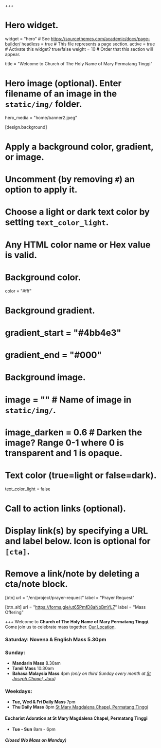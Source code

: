 +++
# Hero widget.
widget = "hero"  # See https://sourcethemes.com/academic/docs/page-builder/
headless = true  # This file represents a page section.
active = true  # Activate this widget? true/false
weight = 10  # Order that this section will appear.

title = "Welcome to Church of The Holy Name of Mary Permatang Tinggi"

# Hero image (optional). Enter filename of an image in the `static/img/` folder.
hero_media = "home/banner2.jpeg"

[design.background]
  # Apply a background color, gradient, or image.
  #   Uncomment (by removing `#`) an option to apply it.
  #   Choose a light or dark text color by setting `text_color_light`.
  #   Any HTML color name or Hex value is valid.

  # Background color.
  color = "#fff"

  # Background gradient.
  # gradient_start = "#4bb4e3"
  # gradient_end = "#000"

  # Background image.
  # image = ""  # Name of image in `static/img/`.
  # image_darken = 0.6  # Darken the image? Range 0-1 where 0 is transparent and 1 is opaque.

  # Text color (true=light or false=dark).
  text_color_light = false

# Call to action links (optional).
#   Display link(s) by specifying a URL and label below. Icon is optional for `[cta]`.
#   Remove a link/note by deleting a cta/note block.
[btn]
  url = "/en/project/prayer-request"
  label = "Prayer Request"

[btn_alt]
  url = "https://forms.gle/ut65PmfD8aNbBmYL7"
  label = "Mass Offering"

+++
Welcome to **Church of The Holy Name of Mary Permatang Tinggi**. Come join us to celebrate mass together. [Our Location](https://goo.gl/maps/KrdspqMCE5Ph75Qe7).

### Saturday: **Novena & English Mass** 5.30pm
### Sunday:
- **Mandarin Mass** 8.30am
- **Tamil Mass** 10.30am
- **Bahasa Malaysia Mass** 4pm *(only on third Sunday every month at [St Joseph Chapel, Juru](https://goo.gl/maps/7MYpwFbJVaFvSCni7))*
### Weekdays:
- **Tue, Wed & Fri Daily Mass** 7pm
- **Thu Daily Mass** 8pm [St Mary Magdalena Chapel, Permatang Tinggi](https://goo.gl/maps/aXhaphtsp1jxXSkYA)
#### Eucharist Adoration at St Mary Magdalena Chapel, Permatang Tinggi
- **Tue - Sun** 8am - 6pm 
##### Closed *(No Mass on Monday)*